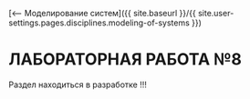 [⟵ Моделирование систем]({{ site.baseurl }}/{{ site.user-settings.pages.disciplines.modeling-of-systems }})

# ЛАБОРАТОРНАЯ РАБОТА №8

Раздел находиться в разработке !!!
